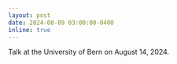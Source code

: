 ```yaml
---
layout: post
date: 2024-08-09 03:00:00-0400  
inline: true
---
```

Talk at the University of Bern on August 14, 2024.